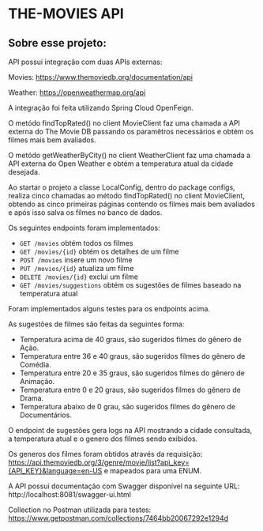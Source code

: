 # THE-MOVIES API

## Sobre esse projeto:

API possui integração com duas APIs externas:

Movies: https://www.themoviedb.org/documentation/api

Weather: https://openweathermap.org/api

A integração foi feita utilizando Spring Cloud OpenFeign.

O metódo findTopRated() no client MovieClient faz uma chamada a API externa  do The Movie DB passando os paramêtros necessários e obtém os filmes mais bem 
avaliados.

O metódo getWeatherByCity() no client WeatherClient faz uma chamada a API externa do Open Weather e obtém a temperatura atual da cidade desejada.

Ao startar o projeto a classe LocalConfig, dentro do package configs, realiza cinco chamadas ao método findTopRated() no client MovieClient, obtendo as 
cinco primeiras páginas contendo os filmes mais bem avaliados e após isso salva os filmes no banco de dados.

Os seguintes endpoints foram implementados:

- `GET /movies` obtém todos os filmes
- `GET /movies/{id}` obtém os detalhes de um filme
- `POST /movies` insere um novo filme
- `PUT /movies/{id}` atualiza um filme
- `DELETE /movies/{id}` exclui um filme
- `GET /movies/suggestions` obtém os sugestões de filmes baseado na temperatura atual

Foram implementados alguns testes para os endpoints acima.

As sugestões de filmes são feitas da seguintes forma:

- Temperatura acima de 40 graus, são sugeridos filmes do gênero de Ação.
- Temperatura entre 36 e 40 graus, são sugeridos filmes do gênero de Comédia.
- Temperatura entre 20 e 35 graus, são sugeridos filmes do gênero de Animação.
- Temperatura entre 0 e 20 graus, são sugeridos filmes do gênero de Drama.
- Temperatura abaixo de 0 grau, são sugeridos filmes do gênero de Documentários.

O endpoint de sugestões gera logs na API mostrando a cidade consultada, a temperatura atual e o genero dos filmes sendo exibidos.

Os generos dos filmes foram obtidos através da requisição: 
https://api.themoviedb.org/3/genre/movie/list?api_key={API_KEY}&language=en-US
e mapeados para uma ENUM.

A API possui documentação com Swagger disponível na seguinte URL: http://localhost:8081/swagger-ui.html

Collection no Postman utilizada para testes: https://www.getpostman.com/collections/7464bb20067292e1294d


